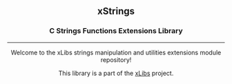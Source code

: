 
<div align="center">

<h2>xStrings</h2>
<h3>C Strings Functions Extensions Library</h3>

</div>

--- 

<div align="center">

Welcome to the xLibs strings manipulation and utilities
extensions module repository!

This library is a part of the [xLibs][] project.

</div>

  [xLibs]: https://github.com/jflopezfernandez/xlibs
  "xLibs Project Repository Home"
